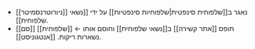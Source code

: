 - [[ניורוטרנסמיטר]] נאגר ב[[שלפוחית סינפטית|שלפוחיות סינפטיות]] על ידי [[נשאי שלפוחית]].
- [[סם]] תופס [[אתר קשירה]] ב[[נשאי שלפוחית]] וחוסם אותו ← [[שלפוחית]] נשארות ריקות. [[אנטגוניסט]].